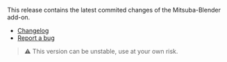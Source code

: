 This release contains the latest commited changes of the Mitsuba-Blender add-on.

* [Changelog](https://github.com/mitsuba-renderer/mitsuba-blender/commits/master)
* [Report a bug](https://github.com/mitsuba-renderer/mitsuba-blender/issues/new/choose)

> :warning: This version can be unstable, use at your own risk.
